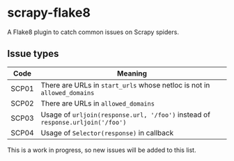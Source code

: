 # scrapy-flake8

A Flake8 plugin to catch common issues on Scrapy spiders.

## Issue types

| Code  | Meaning |
| ---   | --- |
| SCP01 | There are URLs in `start_urls` whose netloc is not in `allowed_domains` |
| SCP02 | There are URLs in `allowed_domains` |
| SCP03 | Usage of `urljoin(response.url, '/foo')` instead of `response.urljoin('/foo')` |
| SCP04 | Usage of `Selector(response)` in callback |

This is a work in progress, so new issues will be added to this list.
